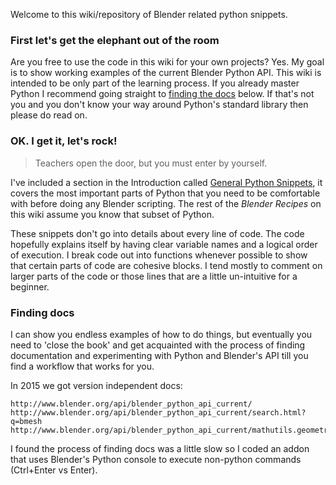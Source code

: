 Welcome to this wiki/repository of Blender related python snippets. 

### First let's get the elephant out of the room

Are you free to use the code in this wiki for your own projects? Yes. My goal is to show working examples of the  current Blender Python API. This wiki is intended to be only part of the learning process. If you already master Python I recommend going straight to [finding the docs](Preface#finding-docs) below. If that's not you and you don't know your way around Python's standard library then please do read on. 

### OK. I get it, let's rock!

> Teachers open the door, but you must enter by yourself.  

I've included a section in the Introduction called [General Python Snippets](GeneralPythonSnippets), it covers the most important parts of Python that you need to be comfortable with before doing any Blender scripting. The rest of the _Blender Recipes_ on this wiki assume you know that subset of Python.

These snippets don't go into details about every line of code. The code hopefully explains itself by having clear variable names and a logical order of execution. I break code out into functions whenever possible to show that certain parts of code are cohesive blocks. I tend mostly to comment on larger parts of the code or those lines that are a little un-intuitive for a beginner.  
  
### Finding docs

I can show you endless examples of how to do things, but eventually you need to 'close the book' and get acquainted with the process of finding documentation and experimenting with Python and Blender's API till you find a workflow that works for you.

In 2015 we got version independent docs:

    http://www.blender.org/api/blender_python_api_current/ 
    http://www.blender.org/api/blender_python_api_current/search.html?q=bmesh 
    http://www.blender.org/api/blender_python_api_current/mathutils.geometry.html 

I found the process of finding docs was a little slow so I coded an addon that uses Blender's Python console to execute non-python commands (Ctrl+Enter vs Enter). 